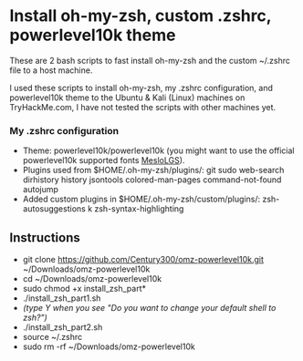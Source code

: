 # Install oh-my-zsh, custom .zshrc, powerlevel10k theme
These are 2 bash scripts to fast install oh-my-zsh and the custom ~/.zshrc file to a host machine.

I used these scripts to install oh-my-zsh, my .zshrc configuration, and powerlevel10k theme to the Ubuntu & Kali (Linux) machines on TryHackMe.com, I have not tested the scripts with other machines yet.

### My .zshrc configuration
- Theme: powerlevel10k/powerlevel10k (you might want to use the official powerlevel10k supported fonts [MesloLGS](https://github.com/romkatv/powerlevel10k#meslo-nerd-font-patched-for-powerlevel10k)).
- Plugins used from $HOME/.oh-my-zsh/plugins/: git sudo web-search dirhistory history jsontools colored-man-pages command-not-found autojump
- Added custom plugins in $HOME/.oh-my-zsh/custom/plugins/: zsh-autosuggestions k zsh-syntax-highlighting

## Instructions
- git clone https://github.com/Century300/omz-powerlevel10k.git ~/Downloads/omz-powerlevel10k
- cd ~/Downloads/omz-powerlevel10k
- sudo chmod +x install_zsh_part*
- ./install_zsh_part1.sh
- _(type Y when you see "Do you want to change your default shell to zsh?")_
- ./install_zsh_part2.sh
- source ~/.zshrc
- sudo rm -rf ~/Downloads/omz-powerlevel10k
